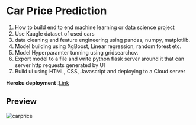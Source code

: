 # Car Price Prediction
1) How to build end to end machine learning or data science project
2) Use Kaagle dataset of used cars
3) data cleaning and feature engineering using pandas, numpy, matplotlib.
4) Model building using XgBoost, Linear regression, random  forest etc.
5) Model Hyperparamter tunning using gridsearchcv.
6) Export model to a file and write python flask server around it that can server http requests generated by UI
7) Build ui using HTML, CSS, Javascript and deploying to a Cloud server

**Heroku deployment** :[Link](https://car-price-prediction-5.herokuapp.com/)

## Preview
![carprice](https://user-images.githubusercontent.com/51831819/111029902-49b22480-8425-11eb-88ad-5682c53208cc.PNG)
